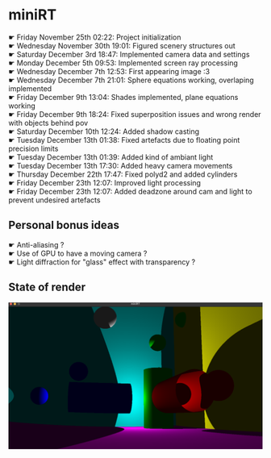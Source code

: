 # miniRT
☛ Friday November 25th 02:22: Project initialization
<br /> ☛ Wednesday November 30th 19:01: Figured scenery structures out
<br /> ☛ Saturday December 3rd 18:47: Implemented camera data and settings
<br /> ☛ Monday December 5th 09:53: Implemented screen ray processing
<br /> ☛ Wednesday December 7th 12:53: First appearing image :3
<br /> ☛ Wednesday December 7th 21:01: Sphere equations working, overlaping implemented
<br /> ☛ Friday December 9th 13:04: Shades implemented, plane equations working
<br /> ☛ Friday December 9th 18:24: Fixed superposition issues and wrong render with objects behind pov
<br /> ☛ Saturday December 10th 12:24: Added shadow casting
<br /> ☛ Tuesday December 13th 01:38: Fixed artefacts due to floating point precision limits
<br /> ☛ Tuesday December 13th 01:39: Added kind of ambiant light
<br /> ☛ Tuesday December 13th 17:30: Added heavy camera movements
<br /> ☛ Thursday December 22th 17:47: Fixed polyd2 and added cylinders
<br /> ☛ Friday December 23th 12:07: Improved light processing
<br /> ☛ Friday December 23th 12:07: Added deadzone around cam and light to prevent undesired artefacts
## Personal bonus ideas
☛ Anti-aliasing ?
<br />☛ Use of GPU to have a moving camera ?
<br />☛ Light diffraction for "glass" effect with transparency ?
## State of render
![Alt text](render.png?raw=true "Render")
